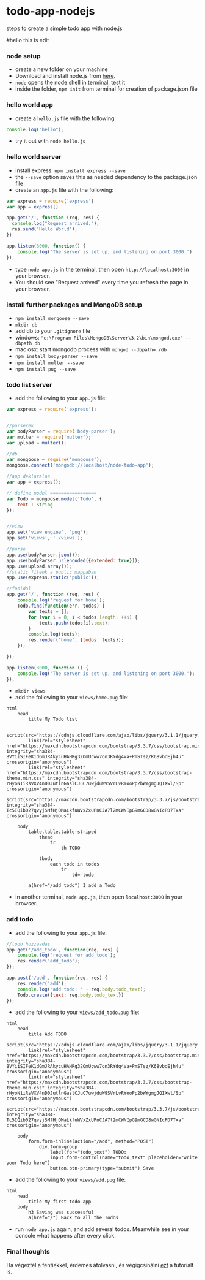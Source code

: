 # todo-app-nodejs
steps to create a simple todo app with node.js

#hello this is edit

### node setup

* create a new folder on your machine
* Download and install node.js from [here](https://nodejs.org/en/download/).
* `node` opens the node shell in terminal, test it
* inside the folder, `npm init` from terminal for creation of package.json file

### hello world app

* create a `hello.js` file with the following:
``` javascript
console.log("hello");
```

* try it out with `node hello.js`

### hello world server

* install express: `npm install express --save`
* the `--save` option saves this as needed dependency to the package.json file
* create an `app.js` file with the following:

``` javascript
var express = require('express')
var app = express()

app.get('/', function (req, res) {
  console.log("Request arrived.");
  res.send('Hello World');
})

app.listen(3000, function() {
	console.log('The server is set up, and listening on port 3000.')
});
```

* type `node app.js` in the terminal, then open `http://localhost:3000` in your browser.
* You should see "Request arrived" every time you refresh the page in your browser.

### install further packages and MongoDB setup

* `npm install mongoose --save`
* `mkdir db`
* add db to your `.gitignore` file
* windows: `"c:\Program Files\MongoDB\Server\3.2\bin\mongod.exe" --dbpath db`
* mac osx: start mongodb process with `mongod --dbpath=./db`
* `npm install body-parser --save`
* `npm install multer --save`
* `npm install pug --save`

### todo list server

* add the following to your `app.js` file:

``` javascript
var express = require('express');


//parserek
var bodyParser = require('body-parser');
var multer = require('multer');
var upload = multer();

//db
var mongoose = require('mongoose');
mongoose.connect('mongodb://localhost/node-todo-app');

//app deklaralas
var app = express();

// define model =================
var Todo = mongoose.model('Todo', {
    text : String
});


//view
app.set('view engine', 'pug');
app.set('views', './views');

//parse
app.use(bodyParser.json());
app.use(bodyParser.urlencoded({extended: true}));
app.use(upload.array());
//static fileok a public mappaban
app.use(express.static('public'));

//fooldal
app.get('/', function (req, res) {
	console.log('request for home');
	Todo.find(function(err, todos) {
		var texts = [];
		for (var i = 0; i < todos.length; ++i) {
			texts.push(todos[i].text);
		}
		console.log(texts);
		res.render('home', {todos: texts});
	});

});

app.listen(3000, function () {
	console.log('The server is set up, and listening on port 3000.');
});
```
* `mkdir views`
* add the following to your `views/home.pug` file:
``` Jade
html
	head
		title My Todo list

		script(src="https://cdnjs.cloudflare.com/ajax/libs/jquery/3.1.1/jquery.min.js")
		link(rel="stylesheet" href="https://maxcdn.bootstrapcdn.com/bootstrap/3.3.7/css/bootstrap.min.css" integrity="sha384-BVYiiSIFeK1dGmJRAkycuHAHRg32OmUcww7on3RYdg4Va+PmSTsz/K68vbdEjh4u" crossorigin="anonymous")
		link(rel="stylesheet" href="https://maxcdn.bootstrapcdn.com/bootstrap/3.3.7/css/bootstrap-theme.min.css" integrity="sha384-rHyoN1iRsVXV4nD0JutlnGaslCJuC7uwjduW9SVrLvRYooPp2bWYgmgJQIXwl/Sp" crossorigin="anonymous")
		script(src="https://maxcdn.bootstrapcdn.com/bootstrap/3.3.7/js/bootstrap.min.js" integrity="sha384-Tc5IQib027qvyjSMfHjOMaLkfuWVxZxUPnCJA7l2mCWNIpG9mGCD8wGNIcPD7Txa" crossorigin="anonymous")

	body
		table.table.table-striped
			thead
				tr
					th TODO

			tbody
				each todo in todos
					tr
						td= todo

		a(href="/add_todo") I add a Todo
```

* in another terminal, `node app.js`, then open `localhost:3000` in your browser.

### add todo
* add the following to your `app.js` file:

``` javascript
//todo hozzaadas
app.get('/add_todo', function(req, res) {
	console.log('request for add_todo');
	res.render('add_todo');
});

app.post('/add', function(req, res) {
	res.render('add');
	console.log('add todo: ' + req.body.todo_text);
	Todo.create({text: req.body.todo_text})
});
```

* add the following to your `views/add_todo.pug` file:
``` Jade
html
    head
        title Add TODO
        script(src="https://cdnjs.cloudflare.com/ajax/libs/jquery/3.1.1/jquery.min.js")
        link(rel="stylesheet" href="https://maxcdn.bootstrapcdn.com/bootstrap/3.3.7/css/bootstrap.min.css" integrity="sha384-BVYiiSIFeK1dGmJRAkycuHAHRg32OmUcww7on3RYdg4Va+PmSTsz/K68vbdEjh4u" crossorigin="anonymous")
        link(rel="stylesheet" href="https://maxcdn.bootstrapcdn.com/bootstrap/3.3.7/css/bootstrap-theme.min.css" integrity="sha384-rHyoN1iRsVXV4nD0JutlnGaslCJuC7uwjduW9SVrLvRYooPp2bWYgmgJQIXwl/Sp" crossorigin="anonymous")
        script(src="https://maxcdn.bootstrapcdn.com/bootstrap/3.3.7/js/bootstrap.min.js" integrity="sha384-Tc5IQib027qvyjSMfHjOMaLkfuWVxZxUPnCJA7l2mCWNIpG9mGCD8wGNIcPD7Txa" crossorigin="anonymous")

    body
        form.form-inline(action="/add", method="POST")
            div.form-group
                label(for="todo_text") TODO:
                input.form-control(name="todo_text" placeholder="write your Todo here")
                button.btn-primary(type="submit") Save
```

* add the following to your `views/add.pug` file:
``` Jade
html
	head
		title My first todo app
	body
		h3 Saving was successful
		a(href="/") Back to all the Todos
```

* run `node app.js` again, and add several todos.
Meanwhile see in your console what happens after every click.

### Final thoughts
Ha végeztél a fentiekkel, érdemes átolvasni, és végigcsinálni [ezt](https://scotch.io/tutorials/creating-a-single-page-todo-app-with-node-and-angular) a tutorialt is.
